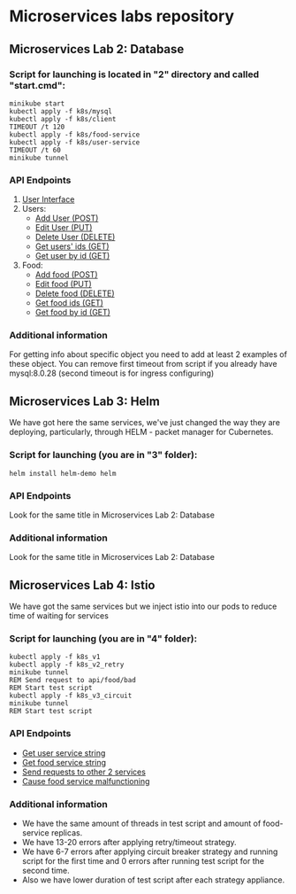 # Microservices labs repository

## Microservices Lab 2: Database
### Script for launching is located in "2" directory and called "start.cmd":
```CMD
minikube start
kubectl apply -f k8s/mysql
kubectl apply -f k8s/client
TIMEOUT /t 120
kubectl apply -f k8s/food-service
kubectl apply -f k8s/user-service
TIMEOUT /t 60
minikube tunnel
```

### API Endpoints
1. [User Interface](http://localhost:80/)
2. Users:
   * [Add User (POST)](http://localhost:80/api/users)
   * [Edit User (PUT)](http://localhost:80/api/users/1)
   * [Delete User (DELETE)](http://localhost:80/api/users/1)
   * [Get users' ids (GET)](http://localhost:80/api/users/ids)
   * [Get user by id (GET)](http://localhost:80/api/users/1)
3. Food:
   * [Add food (POST)](http://localhost:80/api/food)
   * [Edit food (PUT)](http://localhost:80/api/food/1)
   * [Delete food (DELETE)](http://localhost:80/api/food/1)
   * [Get food ids (GET)](http://localhost:80/api/food/ids)
   * [Get food by id (GET)](http://localhost:80/api/food/1)

### Additional information

For getting info about specific object you need to add at least 2 examples of these object.
You can remove first timeout from script if you already have mysql:8.0.28 (second timeout is for ingress configuring)


## Microservices Lab 3: Helm

We have got here the same services, we've just changed the way they are deploying, particularly, through HELM - packet manager for Cubernetes.
### Script for launching (you are in "3" folder): 
```CMD
helm install helm-demo helm
```

### API Endpoints
Look for the same title in Microservices Lab 2: Database 

### Additional information
Look for the same title in Microservices Lab 2: Database 

## Microservices Lab 4: Istio

We have got the same services but we inject istio into our pods to reduce time of waiting for services
### Script for launching (you are in "4" folder): 
```CMD
kubectl apply -f k8s_v1
kubectl apply -f k8s_v2_retry
minikube tunnel
REM Send request to api/food/bad
REM Start test script
kubectl apply -f k8s_v3_circuit
minikube tunnel
REM Start test script
```

### API Endpoints

* [Get user service string](http://localhost/api/users)
* [Get food service string](http://localhost/api/food)
* [Send requests to other 2 services](http://localhost/api/root)
* [Cause food service malfunctioning](http://localhost/api/food/bad)

### Additional information
* We have the same amount of threads in test script and amount of food-service replicas. 
* We have 13-20 errors after applying retry/timeout strategy. 
* We have 6-7 errors after applying circuit breaker strategy and running script for the first time and 0 errors after running test script for the second time. 
* Also we have lower duration of test script after each strategy appliance.
